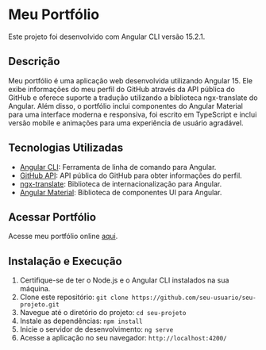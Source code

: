 # Meu Portfólio

Este projeto foi desenvolvido com Angular CLI versão 15.2.1.

## Descrição

Meu portfólio é uma aplicação web desenvolvida utilizando Angular 15. Ele exibe informações do meu perfil do GitHub através da API pública do GitHub e oferece suporte a tradução utilizando a biblioteca ngx-translate do Angular. Além disso, o portfólio inclui componentes do Angular Material para uma interface moderna e responsiva, foi escrito em TypeScript e inclui versão mobile e animações para uma experiência de usuário agradável.

## Tecnologias Utilizadas

- [Angular CLI](https://github.com/angular/angular-cli): Ferramenta de linha de comando para Angular.
- [GitHub API](https://developer.github.com/v3/): API pública do GitHub para obter informações do perfil.
- [ngx-translate](https://github.com/ngx-translate/core): Biblioteca de internacionalização para Angular.
- [Angular Material](https://material.angular.io/): Biblioteca de componentes UI para Angular.

## Acessar Portfólio

Acesse meu portfólio online [aqui](https://jonathanoj.github.io/Portifolio/).

## Instalação e Execução

1. Certifique-se de ter o Node.js e o Angular CLI instalados na sua máquina.
2. Clone este repositório: `git clone https://github.com/seu-usuario/seu-projeto.git`
3. Navegue até o diretório do projeto: `cd seu-projeto`
4. Instale as dependências: `npm install`
5. Inicie o servidor de desenvolvimento: `ng serve`
6. Acesse a aplicação no seu navegador: `http://localhost:4200/`
